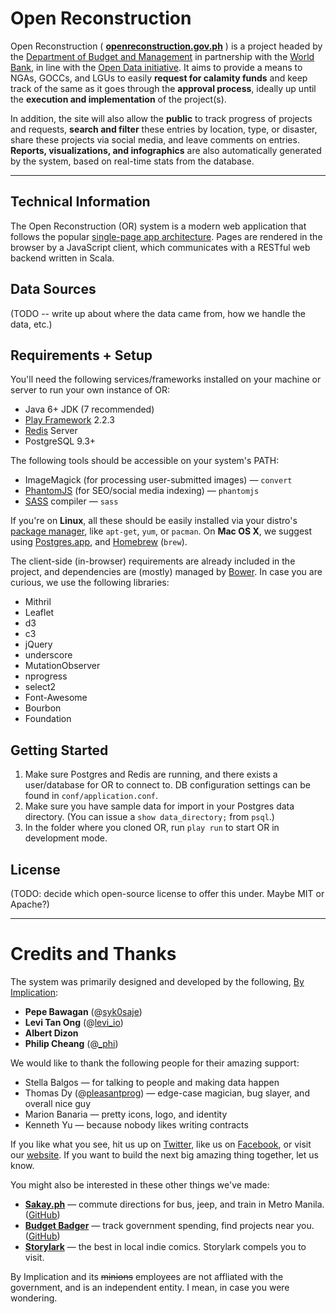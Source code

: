 Open Reconstruction
====================

Open Reconstruction ( **[openreconstruction.gov.ph](http://openreconstruction.gov.ph)** ) is a project headed by the [Department of Budget and Management](http://dbm.gov.ph) in partnership with the [World Bank](http://www.worldbank.org.ph), in line with the [Open Data initiative](http://data.gov.ph). It aims to provide a means to NGAs, GOCCs, and LGUs to easily **request for calamity funds** and keep track of the same as it goes through the **approval process**, ideally up until the **execution and implementation** of the project(s).

In addition, the site will also allow the **public** to track progress of projects and requests, **search and filter** these entries by location, type, or disaster, share these projects via social media, and leave comments on entries. **Reports, visualizations, and infographics** are also automatically generated by the system, based on real-time stats from the database.

---

## Technical Information

The Open Reconstruction (OR) system is a modern web application that follows the popular [single-page app architecture](http://en.wikipedia.org/wiki/Single-page_application). Pages are rendered in the browser by a JavaScript client, which communicates with a RESTful web backend written in Scala.

## Data Sources

(TODO -- write up about where the data came from, how we handle the data, etc.)

## Requirements + Setup

You'll need the following services/frameworks installed on your machine or server to run your own instance of OR:

* Java 6+ JDK (7 recommended)
* [Play Framework](http://playframework.com) 2.2.3
* [Redis](http://redis.io) Server
* PostgreSQL 9.3+

The following tools should be accessible on your system's PATH:

* ImageMagick (for processing user-submitted images) — ``convert``
* [PhantomJS](http://phantomjs.org) (for SEO/social media indexing) — ``phantomjs``
* [SASS](http://sass-lang.com) compiler — ``sass``

If you're on **Linux**, all these should be easily installed via your distro's [package manager](http://en.wikipedia.org/wiki/Package_management_system), like `apt-get`, `yum`, or `pacman`. On **Mac OS X**, we suggest using [Postgres.app](http://postgresapp.com/), and [Homebrew](http://brew.sh/) (`brew`).

The client-side (in-browser) requirements are already included in the project, and dependencies are (mostly) managed by [Bower](http://bower.io). In case you are curious, we use the following libraries:

* Mithril
* Leaflet
* d3
* c3
* jQuery
* underscore
* MutationObserver
* nprogress
* select2
* Font-Awesome
* Bourbon
* Foundation

## Getting Started

1. Make sure Postgres and Redis are running, and there exists a user/database for OR to connect to. DB configuration settings can be found in ``conf/application.conf``.
2. Make sure you have sample data for import in your Postgres data directory. (You can issue a ``show data_directory;`` from ``psql``.)
3. In the folder where you cloned OR, run ``play run`` to start OR in development mode.

## License

(TODO: decide which open-source license to offer this under. Maybe MIT or Apache?)

---

# Credits and Thanks

The system was primarily designed and developed by the following, [By Implication](http://byimplication.com):

* **Pepe Bawagan** (@[syk0saje](http://twitter.com/syk0saje))
* **Levi Tan Ong** (@[levi_io](http://twitter.com/levi_io))
* **Albert Dizon**
* **Philip Cheang** (@[_phi](http://twitter.com/_phi))

We would like to thank the following people for their amazing support:

* Stella Balgos — for talking to people and making data happen
* Thomas Dy (@[pleasantprog](http://twitter.com/pleasantprog)) — edge-case magician, bug slayer, and overall nice guy
* Marion Banaria — pretty icons, logo, and identity
* Kenneth Yu — because nobody likes writing contracts

If you like what you see, hit us up on [Twitter](http://twitter.com/byimplication), like us on [Facebook](http://facebook.com/byimplication), or visit our [website](http://byimplication.com). If you want to build the next big amazing thing together, let us know.

You might also be interested in these other things we've made:

* **[Sakay.ph](http://sakay.ph)** — commute directions for bus, jeep, and train in Metro Manila. ([GitHub](https://github.com/sakayph))
* **[Budget Badger](http://budgetbadger.ph)** — track government spending, find projects near you. ([GitHub](https://github.com/by-implication/Badger))
* **[Storylark](http://storylark.ph)** — the best in local indie comics. Storylark compels you to visit.

By Implication and its ~~minions~~ employees are not affliated with the government, and is an independent entity. I mean, in case you were wondering.
